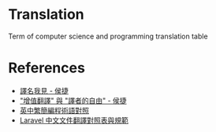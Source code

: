 # Translation
Term of computer science and programming translation table

# References
- [譯名我見 - 侯捷](http://jjhou.boolan.com/article02-3.htm)
- ["增值翻譯"  與 "譯者的自由" - 侯捷](http://jjhou.boolan.com/article04-04.htm)
- [英中繁簡編程術語對照](http://jjhou.boolan.com/terms.htm)
- [Laravel 中文文件翻譯對照表與規範](https://laraveltw.hackpad.com/Laravel--qi5SbNfO0q2)
